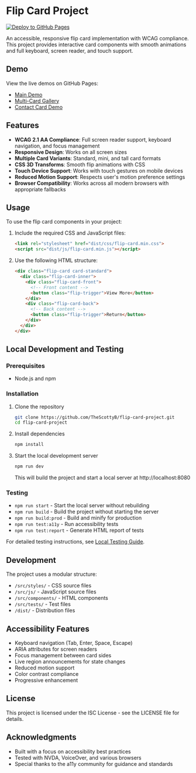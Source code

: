 # Flip Card Project

[![Deploy to GitHub Pages](https://github.com/TheScottyB/flip-card-project/actions/workflows/github-pages.yml/badge.svg)](https://github.com/TheScottyB/flip-card-project/actions/workflows/github-pages.yml)

An accessible, responsive flip card implementation with WCAG compliance. This project provides interactive card components with smooth animations and full keyboard, screen reader, and touch support.

## Demo

View the live demos on GitHub Pages:
- [Main Demo](https://thescottyb.github.io/flip-card-project/)
- [Multi-Card Gallery](https://thescottyb.github.io/flip-card-project/multi-card.html)
- [Contact Card Demo](https://thescottyb.github.io/flip-card-project/src/components/contact-card.html)

## Features

- **WCAG 2.1 AA Compliance**: Full screen reader support, keyboard navigation, and focus management
- **Responsive Design**: Works on all screen sizes
- **Multiple Card Variants**: Standard, mini, and tall card formats
- **CSS 3D Transforms**: Smooth flip animations with CSS
- **Touch Device Support**: Works with touch gestures on mobile devices
- **Reduced Motion Support**: Respects user's motion preference settings
- **Browser Compatibility**: Works across all modern browsers with appropriate fallbacks

## Usage

To use the flip card components in your project:

1. Include the required CSS and JavaScript files:
   ```html
   <link rel="stylesheet" href="dist/css/flip-card.min.css">
   <script src="dist/js/flip-card.min.js"></script>
   ```

2. Use the following HTML structure:
   ```html
   <div class="flip-card card-standard">
     <div class="flip-card-inner">
       <div class="flip-card-front">
         <!-- Front content -->
         <button class="flip-trigger">View More</button>
       </div>
       <div class="flip-card-back">
         <!-- Back content -->
         <button class="flip-trigger">Return</button>
       </div>
     </div>
   </div>
   ```

## Local Development and Testing

### Prerequisites
- Node.js and npm

### Installation
1. Clone the repository
   ```bash
   git clone https://github.com/TheScottyB/flip-card-project.git
   cd flip-card-project
   ```

2. Install dependencies
   ```bash
   npm install
   ```

3. Start the local development server
   ```bash
   npm run dev
   ```
   This will build the project and start a local server at http://localhost:8080

### Testing
- `npm run start` - Start the local server without rebuilding
- `npm run build` - Build the project without starting the server
- `npm run build:prod` - Build and minify for production
- `npm run test:a11y` - Run accessibility tests
- `npm run test:report` - Generate HTML report of tests

For detailed testing instructions, see [Local Testing Guide](./src/docs/local-testing.md).

## Development

The project uses a modular structure:
- `/src/styles/` - CSS source files
- `/src/js/` - JavaScript source files
- `/src/components/` - HTML components 
- `/src/tests/` - Test files
- `/dist/` - Distribution files

## Accessibility Features

- Keyboard navigation (Tab, Enter, Space, Escape)
- ARIA attributes for screen readers
- Focus management between card sides
- Live region announcements for state changes
- Reduced motion support
- Color contrast compliance
- Progressive enhancement

## License

This project is licensed under the ISC License - see the LICENSE file for details.

## Acknowledgments

- Built with a focus on accessibility best practices
- Tested with NVDA, VoiceOver, and various browsers
- Special thanks to the a11y community for guidance and standards